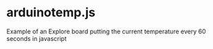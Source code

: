 # arduinotemp.js
Example of an Explore board putting the current temperature every 60 seconds in javascript
